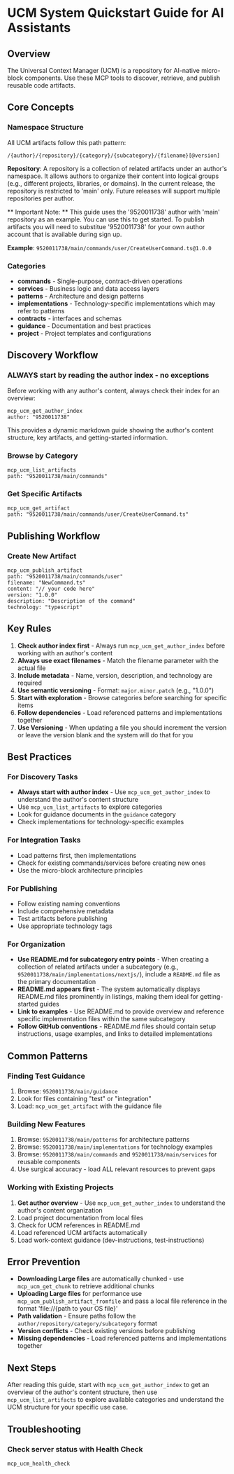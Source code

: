 # UCM System Quickstart Guide for AI Assistants

## Overview
The Universal Context Manager (UCM) is a repository for AI-native micro-block components. Use these MCP tools to discover, retrieve, and publish reusable code artifacts.

## Core Concepts

### Namespace Structure
All UCM artifacts follow this path pattern:
```
/{author}/{repository}/{category}/{subcategory}/{filename}[@version]
```

**Repository**: A repository is a collection of related artifacts under an author's namespace. It allows authors to organize their content into logical groups (e.g., different projects, libraries, or domains). In the current release, the repository is restricted to 'main' only. Future releases will support multiple repositories per author.

** Important Note: ** This guide uses the '9520011738' author with 'main' repository as an example. You can use this to get started.
To publish artifacts you will need to substitue '9520011738' for your own author account that is available during sign up.

**Example**: `9520011738/main/commands/user/CreateUserCommand.ts@1.0.0`

### Categories
- **commands** - Single-purpose, contract-driven operations
- **services** - Business logic and data access layers  
- **patterns** - Architecture and design patterns
- **implementations** - Technology-specific implementations which may refer to patterns
- **contracts** - interfaces and schemas
- **guidance** - Documentation and best practices
- **project** - Project templates and configurations

## Discovery Workflow

### ALWAYS start by reading the author index - no exceptions
Before working with any author's content, always check their index for an overview:
```
mcp_ucm_get_author_index
author: "9520011738"
```
This provides a dynamic markdown guide showing the author's content structure, key artifacts, and getting-started information.

### Browse by Category
```
mcp_ucm_list_artifacts
path: "9520011738/main/commands"
```

### Get Specific Artifacts
```
mcp_ucm_get_artifact
path: "9520011738/main/commands/user/CreateUserCommand.ts"
```

## Publishing Workflow

### Create New Artifact
```
mcp_ucm_publish_artifact
path: "9520011738/main/commands/user"
filename: "NewCommand.ts"
content: "// your code here"
version: "1.0.0"
description: "Description of the command"
technology: "typescript"
```



## Key Rules

1. **Check author index first** - Always run `mcp_ucm_get_author_index` before working with an author's content
2. **Always use exact filenames** - Match the filename parameter with the actual file
3. **Include metadata** - Name, version, description, and technology are required
4. **Use semantic versioning** - Format: `major.minor.patch` (e.g., "1.0.0")
5. **Start with exploration** - Browse categories before searching for specific items
6. **Follow dependencies** - Load referenced patterns and implementations together
7. **Use Versioning** - When updating a file you should increment the version or leave the version blank and the system will do that for you

## Best Practices

### For Discovery Tasks
- **Always start with author index** - Use `mcp_ucm_get_author_index` to understand the author's content structure
- Use `mcp_ucm_list_artifacts` to explore categories
- Look for guidance documents in the `guidance` category
- Check implementations for technology-specific examples

### For Integration Tasks  
- Load patterns first, then implementations
- Check for existing commands/services before creating new ones
- Use the micro-block architecture principles

### For Publishing
- Follow existing naming conventions
- Include comprehensive metadata
- Test artifacts before publishing
- Use appropriate technology tags

### For Organization
- **Use README.md for subcategory entry points** - When creating a collection of related artifacts under a subcategory (e.g., `9520011738/main/implementations/nextjs/`), include a `README.md` file as the primary documentation
- **README.md appears first** - The system automatically displays README.md files prominently in listings, making them ideal for getting-started guides
- **Link to examples** - Use README.md to provide overview and reference specific implementation files within the same subcategory
- **Follow GitHub conventions** - README.md files should contain setup instructions, usage examples, and links to detailed implementations

## Common Patterns

### Finding Test Guidance
1. Browse: `9520011738/main/guidance` 
2. Look for files containing "test" or "integration"
3. Load: `mcp_ucm_get_artifact` with the guidance file

### Building New Features
1. Browse: `9520011738/main/patterns` for architecture patterns
2. Browse: `9520011738/main/implementations` for technology examples  
3. Browse: `9520011738/main/commands` and `9520011738/main/services` for reusable components
4. Use surgical accuracy - load ALL relevant resources to prevent gaps

### Working with Existing Projects
1. **Get author overview** - Use `mcp_ucm_get_author_index` to understand the author's content organization
2. Load project documentation from local files
3. Check for UCM references in README.md
4. Load referenced UCM artifacts automatically
5. Load work-context guidance (dev-instructions, test-instructions)

## Error Prevention

- **Downloading Large files** are automatically chunked - use `mcp_ucm_get_chunk` to retrieve additional chunks
- **Uploading Large files** for performance use `mcp_ucm_publish_artifact_fromfile` and pass a local file reference in the format 'file://{path to your OS file}'
- **Path validation** - Ensure paths follow the `author/repository/category/subcategory` format
- **Version conflicts** - Check existing versions before publishing
- **Missing dependencies** - Load referenced patterns and implementations together

## Next Steps

After reading this guide, start with `mcp_ucm_get_author_index` to get an overview of the author's content structure, then use `mcp_ucm_list_artifacts` to explore available categories and understand the UCM structure for your specific use case.

## Troubleshooting

### Check server status with Health Check
```
mcp_ucm_health_check
```